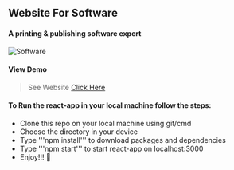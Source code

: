 ## Website For Software
#### __A printing & publishing software expert__

![Software]('src/assets/29938.jpg')

#### View Demo

> See Website [Click Here](https://easyinfo-solutions-i.herokuapp.com/)

#### To Run the react-app in your local machine follow the steps:
- Clone this repo on your local machine using git/cmd
- Choose the directory in your device
- Type '''npm install''' to download packages and dependencies
- Type '''npm start''' to start react-app on localhost:3000
- Enjoy!!! :tada:
